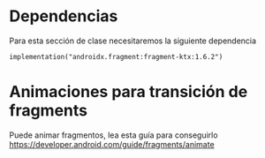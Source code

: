 # Dependencias
Para esta sección de clase necesitaremos la siguiente dependencia

```
implementation("androidx.fragment:fragment-ktx:1.6.2")
```


# Animaciones para transición de fragments
Puede animar fragmentos, lea esta guía para conseguirlo
https://developer.android.com/guide/fragments/animate